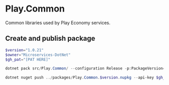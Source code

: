 # Play.Common
Common libraries used by Play Economy services.

## Create and publish package
```powershell
$version="1.0.21"
$owner="Microservices-DotNet"
$gh_pat="[PAT HERE]"

dotnet pack src/Play.Common/ --configuration Release -p:PackageVersion=$version -p:RepositoryUrl=https://github.com/$owner/Play.Common -o ../packages

dotnet nuget push ../packages/Play.Common.$version.nupkg --api-key $gh_pat --source "github"